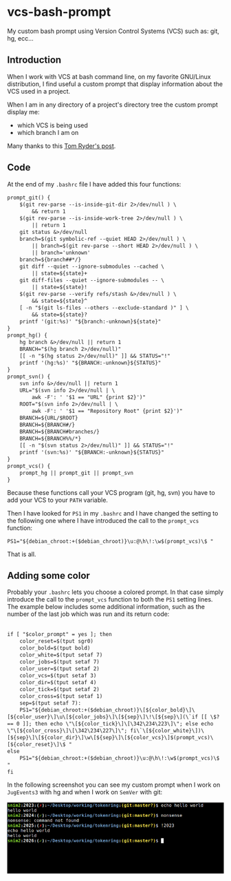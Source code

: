 vcs-bash-prompt
===============

My custom bash prompt using Version Control Systems (VCS) such as: git, hg, ecc...


Introduction
------------

When I work with VCS at bash command line, on my favorite GNU/Linux distribution, I find useful a custom prompt that display information about the VCS used in a project.

When I am in any directory of a project's directory tree the custom prompt display me:
* which VCS is being used
* which branch I am on

Many thanks to this [Tom Ryder's post](http://blog.sanctum.geek.nz/bash-prompts/).


Code
----

At the end of my `.bashrc` file I have added this four functions:

```
prompt_git() {
    $(git rev-parse --is-inside-git-dir 2>/dev/null ) \
        && return 1
    $(git rev-parse --is-inside-work-tree 2>/dev/null ) \
        || return 1
    git status &>/dev/null
    branch=$(git symbolic-ref --quiet HEAD 2>/dev/null ) \
        || branch=$(git rev-parse --short HEAD 2>/dev/null ) \
        || branch='unknown'
    branch=${branch##*/}
    git diff --quiet --ignore-submodules --cached \
        || state=${state}+
    git diff-files --quiet --ignore-submodules -- \
        || state=${state}!
    $(git rev-parse --verify refs/stash &>/dev/null ) \
        && state=${state}^
    [ -n "$(git ls-files --others --exclude-standard )" ] \
        && state=${state}?
    printf '(git:%s)' "${branch:-unknown}${state}"
}
prompt_hg() {
    hg branch &>/dev/null || return 1
    BRANCH="$(hg branch 2>/dev/null)"
    [[ -n "$(hg status 2>/dev/null)" ]] && STATUS="!"
    printf '(hg:%s)' "${BRANCH:-unknown}${STATUS}"
}
prompt_svn() {
    svn info &>/dev/null || return 1
    URL="$(svn info 2>/dev/null | \
        awk -F': ' '$1 == "URL" {print $2}')"
    ROOT="$(svn info 2>/dev/null | \
        awk -F': ' '$1 == "Repository Root" {print $2}')"
    BRANCH=${URL/$ROOT}
    BRANCH=${BRANCH#/}
    BRANCH=${BRANCH#branches/}
    BRANCH=${BRANCH%%/*}
    [[ -n "$(svn status 2>/dev/null)" ]] && STATUS="!"
    printf '(svn:%s)' "${BRANCH:-unknown}${STATUS}"
}
prompt_vcs() {
    prompt_hg || prompt_git || prompt_svn 
}
```

Because these functions call your VCS program (git, hg, svn) you have to add your VCS to your `PATH` variable.

Then I have looked for `PS1` in my `.bashrc` and I have changed the setting to the following one where I have introduced the call to the `prompt_vcs` function:
```
PS1="${debian_chroot:+($debian_chroot)}\u:@\h\!:\w$(prompt_vcs)\$ "
```

That is all.


Adding some color
-----------------

Probably your `.bashrc` lets you choose a colored prompt. In that case simply introduce the call to the `prompt_vcs` function to both the `PS1` setting lines. The example below includes some additional information, such as the number of the last job which was run and its return code:

```

if [ "$color_prompt" = yes ]; then
    color_reset=$(tput sgr0)
    color_bold=$(tput bold)
    color_white=$(tput setaf 7)
    color_jobs=$(tput setaf 7)
    color_user=$(tput setaf 2)
    color_vcs=$(tput setaf 3)
    color_dir=$(tput setaf 4)
    color_tick=$(tput setaf 2)
    color_cross=$(tput setaf 1)
    sep=$(tput setaf 7):
    PS1="${debian_chroot:+($debian_chroot)}\[${color_bold}\]\[${color_user}\]\u\[${color_jobs}\]\[${sep}\]\!\[${sep}\](\`if [[ \$? == 0 ]]; then echo \"\[${color_tick}\]\[\342\234\223\]\"; else echo \"\[${color_cross}\]\[\342\234\227\]\"; fi\`\[${color_white}\])\[${sep}\]\[${color_dir}\]\w\[${sep}\]\[${color_vcs}\]$(prompt_vcs)\[${color_reset}\]\$ "
else
    PS1="${debian_chroot:+($debian_chroot)}\u:@\h\!:\w$(prompt_vcs)\$ "
fi
```

In the following screenshot you can see my custom prompt when I work on `JugEvents3` with hg and when I work on `SemVer` with git:

![Screenshot](/screenshot.png)
